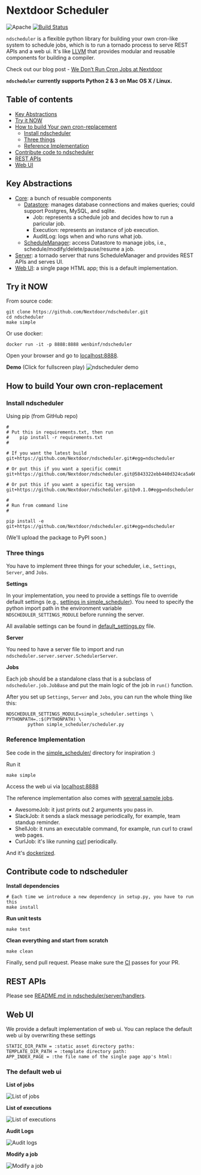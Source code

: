 # Nextdoor Scheduler

![Apache](https://img.shields.io/hexpm/l/plug.svg) 
[![Build Status](https://travis-ci.org/Nextdoor/ndscheduler.svg)](https://travis-ci.org/Nextdoor/ndscheduler)

``ndscheduler`` is a flexible python library for building your own cron-like system to schedule jobs, which is to run a tornado process to serve REST APIs and a web ui. It's like [LLVM](http://llvm.org/) that provides modular and reusable components for building a compiler. 

Check out our blog post - [We Don’t Run Cron Jobs at Nextdoor](https://engblog.nextdoor.com/we-don-t-run-cron-jobs-at-nextdoor-6f7f9cc62040#.d2erw1pl6)

**``ndscheduler`` currently supports Python 2 & 3 on Mac OS X / Linux.**

## Table of contents
  
  * [Key Abstractions](#key-abstractions)
  * [Try it NOW](#try-it-now)
  * [How to build Your own cron-replacement](#how-to-build-your-own-cron-replacement)
    * [Install ndscheduler](#install-ndscheduler)
    * [Three things](#three-things)
    * [Reference Implementation](#reference-implementation)   
  * [Contribute code to ndscheduler](#contribute-code-to-ndscheduler)
  * [REST APIs](#rest-apis)
  * [Web UI](#web-ui)

## Key Abstractions

* [Core](https://github.com/Nextdoor/ndscheduler/tree/master/ndscheduler/core): a bunch of resuable components
  * [Datastore](https://github.com/Nextdoor/ndscheduler/tree/master/ndscheduler/core/datastore): manages database connections and makes queries; could support Postgres, MySQL, and sqlite.
    * Job: represents a schedule job and decides how to run a paricular job.
    * Execution: represents an instance of job execution.
    * AuditLog: logs when and who runs what job.
  * [ScheduleManager](https://github.com/Nextdoor/ndscheduler/blob/master/ndscheduler/core/scheduler_manager.py): access Datastore to manage jobs, i.e., schedule/modify/delete/pause/resume a job.
* [Server](https://github.com/Nextdoor/ndscheduler/tree/master/ndscheduler/server): a tornado server that runs ScheduleManager and provides REST APIs and serves UI.
* [Web UI](https://github.com/Nextdoor/ndscheduler/tree/master/ndscheduler/static): a single page HTML app; this is a default implementation.

## Try it NOW

From source code:

    git clone https://github.com/Nextdoor/ndscheduler.git
    cd ndscheduler
    make simple

Or use docker:

    docker run -it -p 8888:8888 wenbinf/ndscheduler
    
Open your browser and go to [localhost:8888](http://localhost:8888). 

**Demo**
(Click for fullscreen play)
![ndscheduler demo](https://giant.gfycat.com/NastyBossyBeaver.gif)

## How to build Your own cron-replacement

### Install ndscheduler
Using pip (from GitHub repo)

    #
    # Put this in requirements.txt, then run
    #    pip install -r requirements.txt
    #

    # If you want the latest build
    git+https://github.com/Nextdoor/ndscheduler.git#egg=ndscheduler

    # Or put this if you want a specific commit
    git+https://github.com/Nextdoor/ndscheduler.git@5843322ebb440d324ca5a66ba55fea1fd00dabe8

    # Or put this if you want a specific tag version
    git+https://github.com/Nextdoor/ndscheduler.git@v0.1.0#egg=ndscheduler
    
    #
    # Run from command line
    #

    pip install -e git+https://github.com/Nextdoor/ndscheduler.git#egg=ndscheduler

(We'll upload the package to PyPI soon.)

### Three things

You have to implement three things for your scheduler, i.e., ``Settings``, ``Server``, and ``Jobs``.

**Settings**

In your implementation, you need to provide a settings file to override default settings (e.g., [settings in simple_scheduler](https://github.com/Nextdoor/ndscheduler/blob/master/simple_scheduler/settings.py)). You need to specify the python import path in the environment variable ``NDSCHEDULER_SETTINGS_MODULE`` before running the server.

All available settings can be found in [default_settings.py](https://github.com/Nextdoor/ndscheduler/blob/master/ndscheduler/default_settings.py) file.

**Server**

You need to have a server file to import and run ``ndscheduler.server.server.SchedulerServer``.

**Jobs**

Each job should be a standalone class that is a subclass of ``ndscheduler.job.JobBase`` and put the main logic of the job in ``run()`` function.

After you set up ``Settings``, ``Server`` and ``Jobs``, you can run the whole thing like this:

    NDSCHEDULER_SETTINGS_MODULE=simple_scheduler.settings \
    PYTHONPATH=.:$(PYTHONPATH) \
		    python simple_scheduler/scheduler.py

### Reference Implementation

See code in the [simple_scheduler/](https://github.com/Nextdoor/ndscheduler/tree/master/simple_scheduler) directory for inspiration :)

Run it

    make simple
    
Access the web ui via [localhost:8888](http://localhost:8888)

The reference implementation also comes with [several sample jobs](https://github.com/Nextdoor/ndscheduler/tree/master/simple_scheduler/jobs).
* AwesomeJob: it just prints out 2 arguments you pass in.
* SlackJob: it sends a slack message periodically, for example, team standup reminder.
* ShellJob: it runs an executable command, for example, run curl to crawl web pages.
* CurlJob: it's like running [curl](http://curl.haxx.se/) periodically.

And it's [dockerized](https://github.com/Nextdoor/ndscheduler/tree/master/simple_scheduler/docker).

## Contribute code to ndscheduler

**Install dependencies**

    # Each time we introduce a new dependency in setup.py, you have to run this
    make install

**Run unit tests**

    make test
    
**Clean everything and start from scratch**
    
    make clean

Finally, send pull request. Please make sure the [CI](https://travis-ci.org/Nextdoor/ndscheduler) passes for your PR.

## REST APIs

Please see [README.md in ndscheduler/server/handlers](https://github.com/Nextdoor/ndscheduler/blob/master/ndscheduler/server/handlers/README.md).

## Web UI

We provide a default implementation of web ui. You can replace the default web ui by overwriting these settings

    STATIC_DIR_PATH = :static asset directory paths:
    TEMPLATE_DIR_PATH = :template directory path:
    APP_INDEX_PAGE = :the file name of the single page app's html:
    
### The default web ui

**List of jobs**

![List of jobs](http://i.imgur.com/dGILbkZ.png)

**List of executions**

![List of executions](http://i.imgur.com/JpjzrlU.png)

**Audit Logs**

![Audit logs](http://i.imgur.com/eHLzHhw.png)

**Modify a job**

![Modify a job](http://i.imgur.com/aWv6xOR.png)
